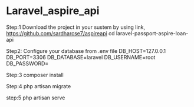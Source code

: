 # Laravel_aspire_api

Step:1
Download the project in your sustem by using link, https://github.com/sardharcse7/aspireapi
cd laravel-passport-aspire-loan-api

Step2:
Configure your database from .env file
DB_HOST=127.0.0.1
DB_PORT=3306
DB_DATABASE=laravel
DB_USERNAME=root
DB_PASSWORD=

Step:3
composer install

Step:4
php artisan migrate

step:5
php artisan serve
